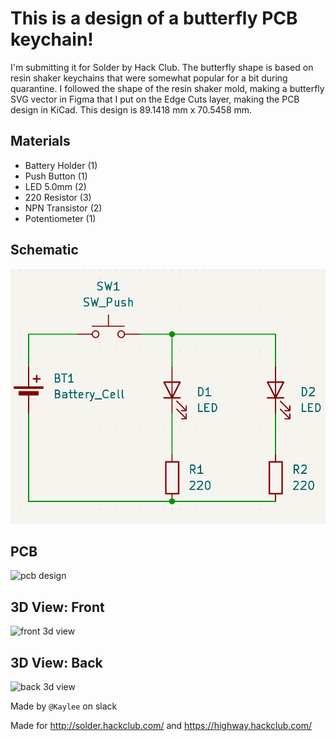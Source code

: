 # This is a design of a butterfly PCB keychain!

I'm submitting it for Solder by Hack Club.
The butterfly shape is based on resin shaker keychains that were somewhat popular for a bit during quarantine. I followed the shape of the resin shaker mold, making a butterfly SVG vector in Figma that I put on the Edge Cuts layer, making the PCB design in KiCad. This design is 89.1418 mm x 70.5458 mm.

## Materials
- Battery Holder (1)
- Push Button (1)
- LED 5.0mm (2)
- 220 Resistor (3)
- NPN Transistor (2)
- Potentiometer (1)

## Schematic
![schematic editor](schematic.png)

## PCB
![pcb design](pcb_done_foreal.png)

## 3D View: Front
![front 3d view](butterfly_front.png)

## 3D View: Back
![back 3d view](butterfly_back.png)

Made by `@Kaylee` on slack

Made for http://solder.hackclub.com/ and https://highway.hackclub.com/
